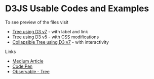 # D3JS Usable Codes and Examples

To see preview of the files visit

- [Tree using D3 v7](https://codeomascot.github.io/d3js-examples/d3js-tree-v7.html) - with label and link
- [Tree using D3 v5](https://codeomascot.github.io/d3js-examples/d3js-tree-v5.html) - with CSS modifications
- [Collapsible Tree using D3 v7](https://codeomascot.github.io/d3js-examples/d3js-collapsible-tree-v7.html) - with interactivity

Links

- [Medium Article](https://medium.com/@codeo.mascot/d3js-tree-the-easy-way-part-1-530ffb27c374)
- [Code Pen](https://codepen.io/Codeo-Mascot/full/dygBvJL)
- [Observable - Tree](https://observablehq.com/@d3/tree)

